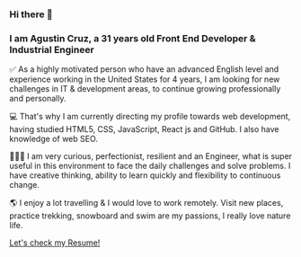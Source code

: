 ### Hi there 👋

### I am Agustin Cruz, a 31 years old Front End Developer & Industrial Engineer

✅ As a highly motivated person who have an advanced English level and experience working in the United States for 4 years, I am looking for new challenges in IT & development areas, to continue growing professionally and personally.

💻 That's why I am currently directing my profile towards web development, having studied HTML5, CSS, JavaScript, React js and GitHub. I also have knowledge of web SEO. 

🙋🏻‍♂️ I am very curious, perfectionist, resilient and an Engineer, what is super useful in this environment to face the daily challenges and solve problems. I have creative thinking, ability to learn quickly and flexibility to continuous change. 

🌎 I enjoy a lot travelling & I would love to work remotely. Visit new places, practice trekking, snowboard and swim are my passions, I really love nature life.

<a href="https://kbcruz6.github.io" target="_blank">Let's check my Resume!</a> 
<!--
**kbcruz6/kbcruz6** is a ✨ _special_ ✨ repository because its `README.md` (this file) appears on your GitHub profile.

Here are some ideas to get you started:

- 🔭 I’m currently working on ...
- 🌱 I’m currently learning React, to continue improving my skills!
- 👯 I’m looking to collaborate on ...
- 🤔 I’m looking for help with ...
- 💬 Ask me about ...
- 📫 How to reach me: ...
- 😄 Pronouns: ...
- ⚡ Fun fact: ...
-->

